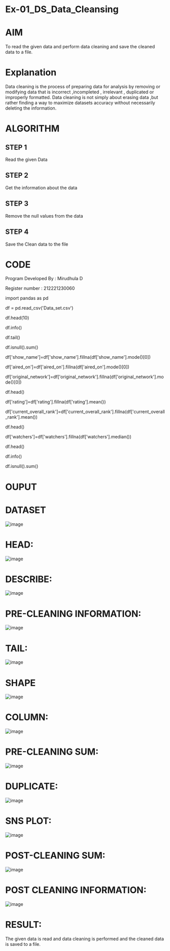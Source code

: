 # Ex-01_DS_Data_Cleansing
# AIM
To read the given data and perform data cleaning and save the cleaned data to a file.

# Explanation
Data cleaning is the process of preparing data for analysis by removing or modifying data that is incorrect ,incompleted , irrelevant , duplicated or improperly formatted. Data cleaning is not simply about erasing data ,but rather finding a way to maximize datasets accuracy without necessarily deleting the information.

# ALGORITHM
## STEP 1
Read the given Data

## STEP 2
Get the information about the data

## STEP 3
Remove the null values from the data

## STEP 4
Save the Clean data to the file

# CODE
Program Developed By : Mirudhula D

Register number : 212221230060

import pandas as pd

df = pd.read_csv('Data_set.csv')

df.head(10)

df.info()

df.tail()

df.isnull().sum()

df['show_name']=df['show_name'].fillna(df['show_name'].mode()[0])

df['aired_on']=df['aired_on'].fillna(df['aired_on'].mode()[0])

df['original_network']=df['original_network'].fillna(df['original_network'].mode()[0])

df.head()

df['rating']=df['rating'].fillna(df['rating'].mean())

df['current_overall_rank']=df['current_overall_rank'].fillna(df['current_overall_rank'].mean())

df.head()

df['watchers']=df['watchers'].fillna(df['watchers'].median())

df.head()

df.info()

df.isnull().sum()






# OUPUT
# DATASET
![image](https://user-images.githubusercontent.com/94828147/189966383-687e4f5c-20c8-4521-bf78-f0ee41f1f076.png)

# HEAD:
![image](https://user-images.githubusercontent.com/94828147/189966620-a3c3f7e9-1880-4590-b4d5-cee3bfb2c937.png)

# DESCRIBE:
![image](https://user-images.githubusercontent.com/94828147/189966766-a5143ea3-2881-44a6-bf51-66737d439196.png)

# PRE-CLEANING INFORMATION:
![image](https://user-images.githubusercontent.com/94828147/189967166-7cee1cf2-8b61-4cab-a3b4-b80a0e3e4556.png)

# TAIL:
![image](https://user-images.githubusercontent.com/94828147/189967392-71dee6af-1a0c-4f4a-9349-0cbdd3db6ba5.png)
  
# SHAPE
![image](https://user-images.githubusercontent.com/94828147/189967744-d343b4f9-e58f-4ef3-bb2a-1debf9b4f823.png)

# COLUMN:
![image](https://user-images.githubusercontent.com/94828147/189967851-518d14fe-a336-4c76-a129-7e93fb80ed32.png)

# PRE-CLEANING SUM:
![image](https://user-images.githubusercontent.com/94828147/189967980-73a8ae34-be98-410a-b8cf-4472d320663f.png)

# DUPLICATE:
![image](https://user-images.githubusercontent.com/94828147/189968127-4f62dc3a-d6e8-483b-bf62-d179c7a6cea3.png)

# SNS PLOT:
![image](https://user-images.githubusercontent.com/94828147/189968248-e96a3c22-c78c-4932-8054-02a7e5767890.png)

# POST-CLEANING SUM:
![image](https://user-images.githubusercontent.com/94828147/189968371-493b8a14-16f3-4c4a-9a34-7a2bc276311a.png)

# POST CLEANING INFORMATION:
![image](https://user-images.githubusercontent.com/94828147/189968853-29309f2d-9dc5-4a5e-b868-0ea1f8f4bb82.png)



# RESULT:
The given data is read and data cleaning is performed and the cleaned data is saved to a file.


 

